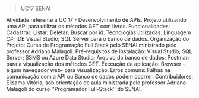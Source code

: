 >UC17 SENAI

Atividade referente a UC 17 - Desenvolvimento de APIs.
Projeto utilizando uma API para utilizar os métodos GET com livros.
Funcionalidades: Cadastrar; Listar; Deletar; Buscar por id.
Tecnologias utilizadas: Linguagem C#; IDE Visual Studio; SQL Server para o banco de dados.
Organização do Projeto: Curso de Programação Full Stack pelo SENAI ministrado pelo professor Adriano Malagoli.
Pré-requisitos de instalação: Visual Studio; SQL Server; SSMS ou Azure Data Studio; Arquivo do banco de dados; Postman para a visualização dos métodos GET.
Execução da aplicação: Browser - algum navegador web- para visualização.
Erros comuns: Falhas na comunicação com a API ou Banco de dados podem ocorrer.
Contribuidores: Elisama Vitória, sob orientação de aula ministrada pelo professor Adriano Malagoli do curso ''Programador Full-Stack'' do SENAI.